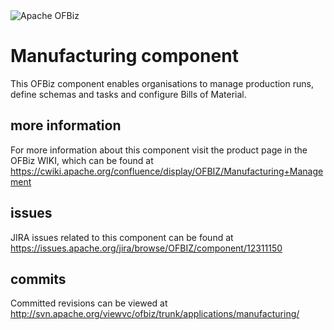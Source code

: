 <img src="http://ofbiz.apache.org/images/logo.png" alt="Apache OFBiz" />

# Manufacturing component
This OFBiz component enables organisations to manage production runs, define schemas and tasks and configure Bills of
Material.

## more information
For more information about this component visit the product page in the OFBiz WIKI, 
which can be found at https://cwiki.apache.org/confluence/display/OFBIZ/Manufacturing+Management

## issues
JIRA issues related to this component can be found at https://issues.apache.org/jira/browse/OFBIZ/component/12311150

## commits
Committed revisions can be viewed at http://svn.apache.org/viewvc/ofbiz/trunk/applications/manufacturing/